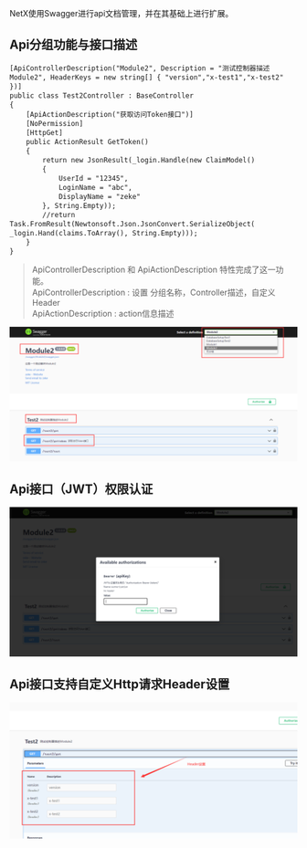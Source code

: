 
NetX使用Swagger进行api文档管理，并在其基础上进行扩展。

## <a name='Api-1'></a> Api分组功能与接口描述

```
[ApiControllerDescription("Module2", Description = "测试控制器描述Module2", HeaderKeys = new string[] { "version","x-test1","x-test2" })]
public class Test2Controller : BaseController
{
    [ApiActionDescription("获取访问Token接口")]
    [NoPermission]
    [HttpGet]
    public ActionResult GetToken()
    {
        return new JsonResult(_login.Handle(new ClaimModel()
        {
            UserId = "12345",
            LoginName = "abc",
            DisplayName = "zeke"
        }, String.Empty));
        //return Task.FromResult(Newtonsoft.Json.JsonConvert.SerializeObject( _login.Hand(claims.ToArray(), String.Empty)));
    }
}
```

> ApiControllerDescription 和 ApiActionDescription 特性完成了这一功能。<br/>
> ApiControllerDescription : 设置 分组名称，Controller描述，自定义Header<br/>
> ApiActionDescription : action信息描述

![startmodule](./images/swagger1.png)

## <a name='ApiJWT'></a> Api接口（JWT）权限认证

![startmodule](./images/swagger2.png)

## <a name='ApiHttpHeader'></a> Api接口支持自定义Http请求Header设置

![startmodule](./images/swagger3.png)
